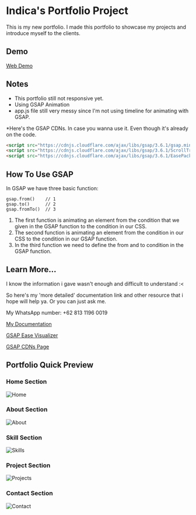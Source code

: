 # Indica's Portfolio Project

This is my new portfolio. I made this portfolio to showcase my projects and introduce myself to the clients.

## Demo
[Web Demo](https://horuschild.github.io/portfolio/)

## Notes

* This portfolio still not responsive yet.
* Using GSAP Animation
* app.js file still very messy since I'm not using timeline for animating with GSAP. 

*Here's the GSAP CDNs. In case you wanna use it. Even though it's already on the code.

``` html
<script src="https://cdnjs.cloudflare.com/ajax/libs/gsap/3.6.1/gsap.min.js"></script>
<script src="https://cdnjs.cloudflare.com/ajax/libs/gsap/3.6.1/ScrollTrigger.min.js"></script>
<script src="https://cdnjs.cloudflare.com/ajax/libs/gsap/3.6.1/EasePack.min.js"></script>
```

## How To Use GSAP

In GSAP we have three basic function:
``` 
gsap.from()    // 1
gsap.to()      // 2
gsap.fromTo()  // 3
```

1. The first function is animating an element from the condition that we given in the GSAP function to the condition in our CSS.
2. The second function is animating an element from the condition in our CSS to the condition in our GSAP function.
3. In the third function we need to define the from and to condition in the GSAP function.


## Learn More...
I know the information i gave wasn't enough and difficult to understand :<

So here's my 'more detailed' documentation link
and other resource that i hope will help ya. Or you can just ask me.

My WhatsApp number: +62 813 1196 0019

[My Documentation](https://drive.google.com/file/d/1sUU4oH2aYXJLg-qRA2KokxkkASd3Bi-p/view?usp=sharing)

[GSAP Ease Visualizer](https://greensock.com/ease-visualizer/)

[GSAP CDNs Page](https://greensock.com/docs/v3/Installation)


## Portfolio Quick Preview

### Home Section
![Home](https://user-images.githubusercontent.com/72115880/113118342-94aba480-9239-11eb-908c-0584f39ad9b4.png)

### About Section
![About](https://user-images.githubusercontent.com/72115880/113118473-b2790980-9239-11eb-86c6-6734bf75b62f.png)

### Skill Section
![Skills](https://user-images.githubusercontent.com/72115880/113118780-fb30c280-9239-11eb-85ae-86bf2e6c633a.png)

### Project Section
![Projects](https://user-images.githubusercontent.com/72115880/113118875-113e8300-923a-11eb-9634-837fabfd1b8f.png)

### Contact Section
![Contact](https://user-images.githubusercontent.com/72115880/113119027-3632f600-923a-11eb-9d57-fe4c1cc95e44.png)
